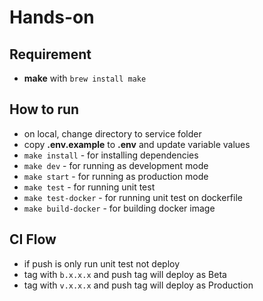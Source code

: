 # Hands-on

## Requirement

- **make** with `brew install make`

## How to run

- on local, change directory to service folder
- copy **.env.example** to **.env** and update variable values
- `make install` - for installing dependencies
- `make dev` - for running as development mode
- `make start` - for running as production mode
- `make test` - for running unit test
- `make test-docker` - for running unit test on dockerfile
- `make build-docker` - for building docker image

## CI Flow

- if push is only run unit test not deploy
- tag with `b.x.x.x` and push tag will deploy as Beta
- tag with `v.x.x.x` and push tag will deploy as Production
